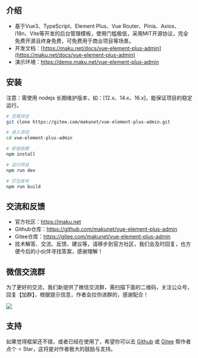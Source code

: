 ## 介绍
- 基于Vue3、TypeScript、Element Plus、Vue Router、Pinia、Axios、i18n、Vite等开发的后台管理模板，使用门槛极低，采用MIT开源协议，完全免费开源且终身免费，可免费用于商业项目等场景。
- 开发文档：[https://maku.net/docs/vue-element-plus-admin](https://maku.net/docs/vue-element-plus-admin)
- 演示环境：https://demo.maku.net/vue-element-plus-admin

## 安装
注意：需使用 nodejs 长期维护版本，如：[12.x、14.x、16.x]，能保证项目的稳定运行。

```bash
# 克隆项目
git clone https://gitee.com/makunet/vue-element-plus-admin.git

# 进入项目
cd vue-element-plus-admin

# 安装依赖
npm install

# 运行项目
npm run dev

# 打包发布
npm run build
```


## 交流和反馈
- 官方社区：https://maku.net
- Github仓库：https://github.com/makunet/vue-element-plus-admin
- Gitee仓库：https://gitee.com/makunet/vue-element-plus-admin
- 技术解答、交流、反馈、建议等，请移步到官方社区，我们会及时回复，也方便今后的小伙伴寻找答案，感谢理解！


## 微信交流群
为了更好的交流，我们新提供了微信交流群，需扫描下面的二维码，关注公众号，回复【加群】，根据提示信息，作者会拉你进群的，感谢配合！

![](https://maku.net/app/img/qrcode.jpg)


## 支持
如果觉得框架还不错，或者已经在使用了，希望你可以去 [Github](https://github.com/makunet/vue-element-plus-admin) 或 [Gitee](https://gitee.com/makunet/vue-element-plus-admin) 帮作者点个 ⭐ Star，这将是对作者极大的鼓励与支持。

